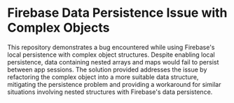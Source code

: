 # Firebase Data Persistence Issue with Complex Objects

This repository demonstrates a bug encountered while using Firebase's local persistence with complex object structures.  Despite enabling local persistence, data containing nested arrays and maps would fail to persist between app sessions.  The solution provided addresses the issue by refactoring the complex object into a more suitable data structure, mitigating the persistence problem and providing a workaround for similar situations involving nested structures with Firebase's data persistence.